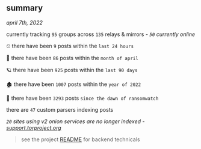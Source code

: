 
## summary
_april 7th, 2022_

currently tracking `95` groups across `135` relays & mirrors - _`50` currently online_

⏲ there have been `9` posts within the `last 24 hours`

🦈 there have been `86` posts within the `month of april`

🪐 there have been `925` posts within the `last 90 days`

🏚 there have been `1007` posts within the `year of 2022`

🦕 there have been `3293` posts `since the dawn of ransomwatch`

there are `47` custom parsers indexing posts

_`20` sites using v2 onion services are no longer indexed - [support.torproject.org](https://support.torproject.org/onionservices/v2-deprecation/)_

> see the project [README](https://github.com/thetanz/ransomwatch#ransomwatch--) for backend technicals
